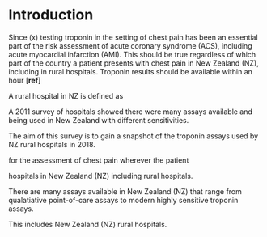 # Introduction

Since (x) testing troponin in the setting of chest pain has been an essential part of the risk assessment of acute coronary syndrome (ACS), including acute myocardial infarction (AMI). This should be true regardless of which part of the country a patient presents with chest pain in New Zealand (NZ), including in rural hospitals. Troponin results should be available within an hour [**ref**]


A rural hospital in NZ is defined as

A 2011 survey of hospitals showed there were many assays available and being used in New Zealand with different sensitivities.


The aim of this survey is to gain a snapshot of the troponin assays used by NZ rural hospitals in 2018.




for the assessment of chest pain wherever the patient

 hospitals in New Zealand (NZ) including rural hospitals.

There are many assays available in New Zealand (NZ) that range from qualatiative point-of-care assays to modern highly sensitive troponin assays.


This includes New Zealand (NZ) rural hospitals.

